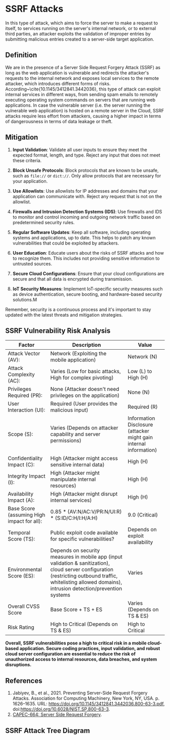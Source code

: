 # SSRF Attacks

In this type of attack, which aims to force the server to make a request to itself, to services running on the server's internal network, or to external third parties, an attacker exploits the validation of improper entries by submitting malicious entries created to a server-side target application.


## Definition

We are in the presence of a Server Side Request Forgery Attack (SSRF) as long as the web application is vulnerable and redirects the attacker's requests to the internal network and exposes local services to the remote attacker, which introduces different forms of risks. According~\cite{10.1145/3412841.3442036}, this type of attack can exploit internal services in different ways, from sending spam emails to remotely executing operating system commands on servers that are running web applications. In case the vulnerable server (i.e. the server running the vulnerable web application) is hosted on a remote server in the Cloud, SSRF attacks require less effort from attackers, causing a higher impact in terms of dangerousness in terms of data leakage or theft. 

## Mitigation

1. **Input Validation**: Validate all user inputs to ensure they meet the expected format, length, and type. Reject any input that does not meet these criteria.

2. **Block Unsafe Protocols**: Block protocols that are known to be unsafe, such as `file://` or `dict://`. Only allow protocols that are necessary for your application.

3. **Use Allowlists**: Use allowlists for IP addresses and domains that your application can communicate with. Reject any request that is not on the allowlist.

4. **Firewalls and Intrusion Detection Systems (IDS)**: Use firewalls and IDS to monitor and control incoming and outgoing network traffic based on predetermined security rules.

5. **Regular Software Updates**: Keep all software, including operating systems and applications, up to date. This helps to patch any known vulnerabilities that could be exploited by attackers.

6. **User Education**: Educate users about the risks of SSRF attacks and how to recognize them. This includes not providing sensitive information to untrusted sources.

7. **Secure Cloud Configurations**: Ensure that your cloud configurations are secure and that all data is encrypted during transmission.

8. **IoT Security Measures**: Implement IoT-specific security measures such as device authentication, secure booting, and hardware-based security solutions.M

Remember, security is a continuous process and it's important to stay updated with the latest threats and mitigation strategies.

## SSRF Vulnerability Risk Analysis 

| **Factor**                                   | **Description**                                                                                                                                                                                                     | **Value**                                                                         |
|----------------------------------------------|---------------------------------------------------------------------------------------------------------------------------------------------------------------------------------------------------------------------|-----------------------------------------------------------------------------------|
| Attack   Vector (AV):                        | Network   (Exploiting the mobile application)                                                                                                                                                                       | Network   (N)                                                                     |
| Attack   Complexity (AC):                    | Varies   (Low for basic attacks, High for complex pivoting)                                                                                                                                                         |         Low (L) to High (H)                                                       |
| Privileges   Required (PR):                  | None   (Attacker doesn't need privileges on the application)                                                                                                                                                        | None   (N)                                                                        |
| User   Interaction (UI):                     | Required   (User provides the malicious input)                                                                                                                                                                      | Required   (R)                                                                    |
| Scope   (S):                                 | Varies   (Depends on attacker capability and server permissions)                                                                                                                                                    |         Information Disclosure (attacker might gain internal   information)       |
| Confidentiality   Impact (C):                | High   (Attacker might access sensitive internal data)                                                                                                                                                              | High   (H)                                                                        |
| Integrity   Impact (I):                      | High   (Attacker might manipulate internal resources)                                                                                                                                                               | High   (H)                                                                        |
| Availability   Impact (A):                   | High   (Attacker might disrupt internal services)                                                                                                                                                                   | High   (H)                                                                        |
| Base   Score (assuming High impact for all): | 0.85   * (AV:N/AC:V/PR:N/UI:R) * (S:ID/C:H/I:H/A:H)                                                                                                                                                                 | 9.0   (Critical)                                                                  |
| Temporal   Score (TS):                       | Public   exploit code available for specific vulnerabilities?                                                                                                                                                       |         Depends on exploit availability                                           |
| Environmental   Score (ES):                  | Depends   on security measures in mobile app (input validation & sanitization),   cloud server configuration (restricting outbound traffic, whitelisting   allowed domains), intrusion detection/prevention systems | Varies                                                                            |
| Overall   CVSS Score                         | Base   Score + TS + ES                                                                                                                                                                                              |         Varies (Depends on TS & ES)                                               |
| Risk   Rating                                | High   to Critical (Depends on TS & ES)                                                                                                                                                                             | High   to Critical                                                                |

**Overall, SSRF vulnerabilities pose a high to critical risk in a mobile cloud-based application. Secure coding practices, input validation, and robust cloud server configuration are essential to reduce the risk of unauthorized access to internal resources, data breaches, and system disruptions.**


## References
1. Jabiyev, B., et al., 2021. Preventing Server-Side Request Forgery Attacks. Association for Computing Machinery, New York, NY, USA. p. 1626–1635. URL: https://doi.org/10.1145/3412841.3442036.800-63-3.pdf, doi:https://doi.org/10.6028/NIST.SP.800-63-3.
2. [CAPEC-664: Server Side Request Forgery](https://capec.mitre.org/data/definitions/664.html).

## SSRF Attack Tree Diagram


